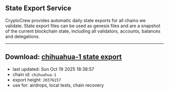 ## State Export Service
CryptoCrew provides automatic daily state exports for all chains we validate. State export files can be used as genesis files and are a snapshot of the current blockchain state, including all validators, accounts, balances and delegations.

---
**Download: [chihuahua-1 state export](https://dl-eu2.ccvalidators.com/SERVICE/chihuahua/chihuahua-1_export_20376157.json)**
---

- last updated: Sun Oct 19 2025 18:38:57
- chain id: `chihuahua-1`
- export height: `20376157`
- use for: airdrops, local tests, chain recovery
